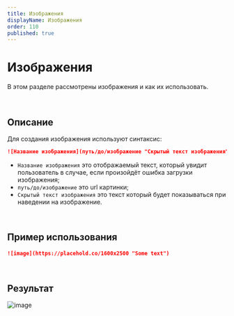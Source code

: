 ```yaml
---
title: Изображения
displayName: Изображения
order: 110
published: true
---
```


# Изображения
В этом разделе рассмотрены изображения и как их использовать.

<br/>

## Описание
Для создания изображения используют синтаксис:
```md
![Название изображения](путь/до/изображение "Скрытый текст изображения")
```
- `Название изображения` это отображаемый текст, который увидит пользователь в случае, если произойдёт ошибка загрузки изображения;
- `путь/до/изображение` это url картинки;
- `Скрытый текст изображения` это текст который будет показываться при наведении на изображение.

<br/>

## Пример использования
```md
![image](https://placehold.co/1600x2500 "Some text")
```

<br/>

## Результат

![image](https://placehold.co/1600x2500 "Some text")
